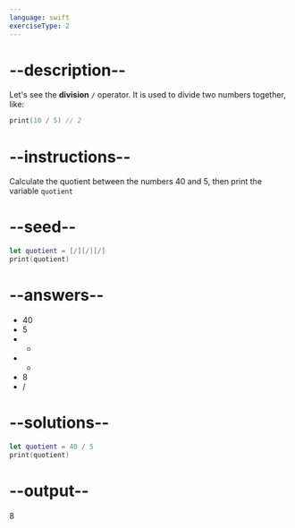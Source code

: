 ```yaml
---
language: swift
exerciseType: 2
---
```


# --description--

Let's see the **division** `/` operator.
It is used to divide two numbers together, like:
```swift
print(10 / 5) // 2
```

# --instructions--

Calculate the quotient between the numbers 40 and 5, then print the variable `quotient`

# --seed--

```swift
let quotient = [/][/][/]
print(quotient)
```

# --answers--

- 40
- 5
-  + 
-  * 
- 8
-  / 

# --solutions--

```swift
let quotient = 40 / 5
print(quotient)
```

# --output--

8
